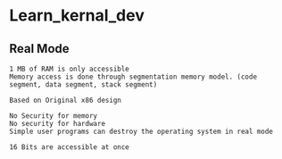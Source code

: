 # Learn_kernal_dev

## Real Mode

    1 MB of RAM is only accessible
    Memory access is done through segmentation memory model. (code segment, data segment, stack segment)

    Based on Original x86 design

    No Security for memory
    No security for hardware
    Simple user programs can destroy the operating system in real mode

    16 Bits are accessible at once
    
